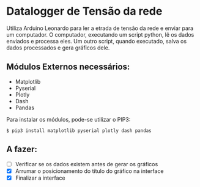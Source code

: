 # Datalogger de Tensão da rede



Utiliza Arduino Leonardo para ler a etrada de tensão da rede e enviar para um computador. O computador, executando um script python, lê os dados enviados e processa eles. Um outro script, quando executado, salva os dados processados e gera gráficos dele.



## Módulos Externos necessários:
* Matplotlib
* Pyserial
* Plotly
* Dash
* Pandas



Para instalar os módulos, pode-se utilizar o PIP3:

```
$ pip3 install matplotlib pyserial plotly dash pandas
```


## A fazer:
- [ ] Verificar se os dados existem antes de gerar os gráficos
- [x] Arrumar o posicionamento do título do gráfico na interface
- [x] Finalizar a interface
